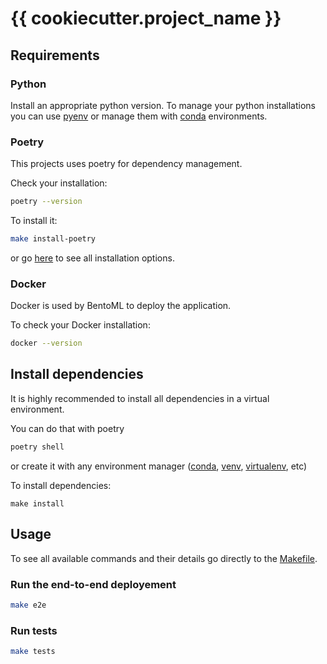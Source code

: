 # {{ cookiecutter.project_name }}

## Requirements

### Python

Install an appropriate python version.
To manage your python installations you can use [pyenv](https://github.com/pyenv/pyenv) or manage them with [conda](https://docs.conda.io/en/latest/) environments.

### Poetry

This projects uses poetry for dependency management.

Check your installation:

```bash
poetry --version
```

To install it:

```bash
make install-poetry
```

or go [here](https://python-poetry.org/docs/#installing-with-the-official-installer) to see all installation options.

### Docker

Docker is used by BentoML to deploy the application.

To check your Docker installation:

```bash
docker --version
```

## Install dependencies

It is highly recommended to install all dependencies in a virtual environment.

You can do that with poetry

```bash
poetry shell
```

or create it with any environment manager ([conda](https://docs.conda.io/en/latest/), [venv](https://docs.python.org/3/library/venv.html), [virtualenv](https://virtualenv.pypa.io/en/latest/), etc)

To install dependencies:

```
make install
```

## Usage

To see all available commands and their details go directly to the [Makefile](Makefile).

### Run the end-to-end deployement

```bash
make e2e
```

### Run tests

```bash
make tests
```
